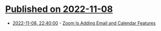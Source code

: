 # [Published on 2022-11-08](index.md)

* [2022-11-08, 22:40:00](https://tech.slashdot.org/story/22/11/08/2151206/zoom-is-adding-email-and-calendar-features?utm_source=rss1.0mainlinkanon&utm_medium=feed) - [Zoom Is Adding Email and Calendar Features](https://tech.slashdot.org/story/22/11/08/2151206/zoom-is-adding-email-and-calendar-features?utm_source=rss1.0mainlinkanon&utm_medium=feed)
